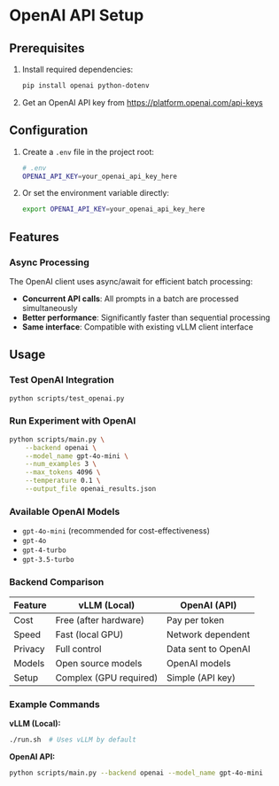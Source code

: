 # OpenAI API Setup

## Prerequisites

1. Install required dependencies:
   ```bash
   pip install openai python-dotenv
   ```

2. Get an OpenAI API key from https://platform.openai.com/api-keys

## Configuration

1. Create a `.env` file in the project root:
   ```bash
   # .env
   OPENAI_API_KEY=your_openai_api_key_here
   ```

2. Or set the environment variable directly:
   ```bash
   export OPENAI_API_KEY=your_openai_api_key_here
   ```

## Features

### Async Processing
The OpenAI client uses async/await for efficient batch processing:
- **Concurrent API calls**: All prompts in a batch are processed simultaneously
- **Better performance**: Significantly faster than sequential processing
- **Same interface**: Compatible with existing vLLM client interface

## Usage

### Test OpenAI Integration
```bash
python scripts/test_openai.py
```

### Run Experiment with OpenAI
```bash
python scripts/main.py \
    --backend openai \
    --model_name gpt-4o-mini \
    --num_examples 3 \
    --max_tokens 4096 \
    --temperature 0.1 \
    --output_file openai_results.json
```

### Available OpenAI Models
- `gpt-4o-mini` (recommended for cost-effectiveness)
- `gpt-4o`
- `gpt-4-turbo`
- `gpt-3.5-turbo`

### Backend Comparison

| Feature | vLLM (Local) | OpenAI (API) |
|---------|--------------|--------------|
| Cost | Free (after hardware) | Pay per token |
| Speed | Fast (local GPU) | Network dependent |
| Privacy | Full control | Data sent to OpenAI |
| Models | Open source models | OpenAI models |
| Setup | Complex (GPU required) | Simple (API key) |

### Example Commands

**vLLM (Local):**
```bash
./run.sh  # Uses vLLM by default
```

**OpenAI API:**
```bash
python scripts/main.py --backend openai --model_name gpt-4o-mini
``` 